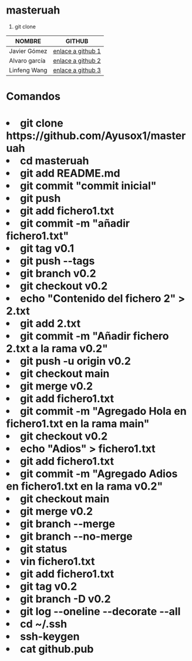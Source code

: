 # masteruah

<ol>
<li>
    git clone
</li> 
</ol>


<table>
  <thead>
    <tr>
      <th>NOMBRE</th>
      <th>GITHUB</th>
    </tr>
  </thead>
  <tbody>
    <tr>
      <td>Javier Gómez</td>
      <td><a href="https://github.com/JLFcmd/Masteruah">enlace a github 1</a></td>
    </tr>
    <tr>
      <td>Alvaro garcía</td>
      <td><a href="https://github.com/AlvaroLope28/masteruah">enlace a github 2</a></td>
    </tr>
    <tr>
      <td>Linfeng Wang</td>
      <td><a href="https://github.com/bingchilling01/masteruah-1">enlace a github 3</a></td>
    </tr>
  </tbody>
</table>
<h1>Comandos<h1>
<li>
        git clone https://github.com/Ayusox1/masteruah
    </li>
    <li>
        cd masteruah
    </li>
    <li>
        git add README.md
    </li>
    <li>
        git commit "commit inicial"
    </li>
    <li>
        git push
    </li>
    <li>
        git add fichero1.txt
    </li>
    <li>
        git commit -m "añadir fichero1.txt"
    </li>
    <li>
        git tag v0.1
    </li>
    <li>
        git push --tags
    </li>
    <li>
        git branch v0.2
    </li>
    <li>
        git checkout v0.2
    </li>
    <li>
        echo "Contenido del fichero 2" > 2.txt
    </li>
    <li>
        git add 2.txt
    </li>
    <li>
        git commit -m "Añadir fichero 2.txt a la rama v0.2"
    </li>
    <li>
        git push -u origin v0.2
    </li>
    <li>
        git checkout main
    </li>
    <li>
        git merge v0.2
    </li>
    <li>
        git add fichero1.txt
    </li>
    <li>
        git commit -m "Agregado Hola en fichero1.txt en la rama main"
    </li>
    <li>
        git checkout v0.2
    </li>
    <li>
        echo "Adios" > fichero1.txt
    </li>
    <li>
        git add fichero1.txt
    </li>
    <li>
        git commit -m "Agregado Adios en fichero1.txt en la rama v0.2"
    </li>
    <li>
        git checkout main
    </li>
    <li>
        git merge v0.2
    </li>
    <li>
        git branch --merge
    </li>
    <li>
        git branch --no-merge
    </li>
    <li>
        git status
    </li>
    <li>
        vin fichero1.txt
    </li>
    <li>
        git add fichero1.txt
    </li>
    <li>
        git tag v0.2
    </li>
    <li>
        git branch -D v0.2
    </li>
    <li>
        git log --oneline --decorate --all
    </li>
    <li>
        cd ~/.ssh
    </li>
    <li>
        ssh-keygen
    </li>
    <li>
        cat github.pub
    </li>
